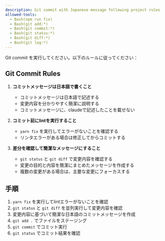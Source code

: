 ```yaml
---
description: Git commit with Japanese message following project rules
allowed-tools:
  - Bash(npm run fix)
  - Bash(git add:*)
  - Bash(git commit:*)
  - Bash(git status:*)
  - Bash(git diff:*)
  - Bash(git log:*)
---
```


Git commit を実行してください。以下のルールに従ってください：

## Git Commit Rules

1. **コミットメッセージは日本語で書くこと**
   - コミットメッセージは日本語で記述する
   - 変更内容を分かりやすく簡潔に説明する
   - コミットメッセージに、claudeで記述したことを載せない

2. **コミット前にlintを実行すること**
   - `yarn fix` を実行してエラーがないことを確認する
   - リンタエラーがある場合は修正してからコミットする

3. **差分を確認して簡潔なメッセージにすること**
   - `git status` と `git diff` で変更内容を確認する
   - 変更の目的と内容を簡潔にまとめたメッセージを作成する
   - 複数の変更がある場合は、主要な変更にフォーカスする

## 手順

1. `yarn fix` を実行してlintエラーがないことを確認
2. `git status` と `git diff` を並列実行して変更内容を確認
3. 変更内容に基づいて簡潔な日本語のコミットメッセージを作成
4. `git add .` でファイルをステージング
5. `git commit` でコミット実行
6. `git status` でコミット結果を確認